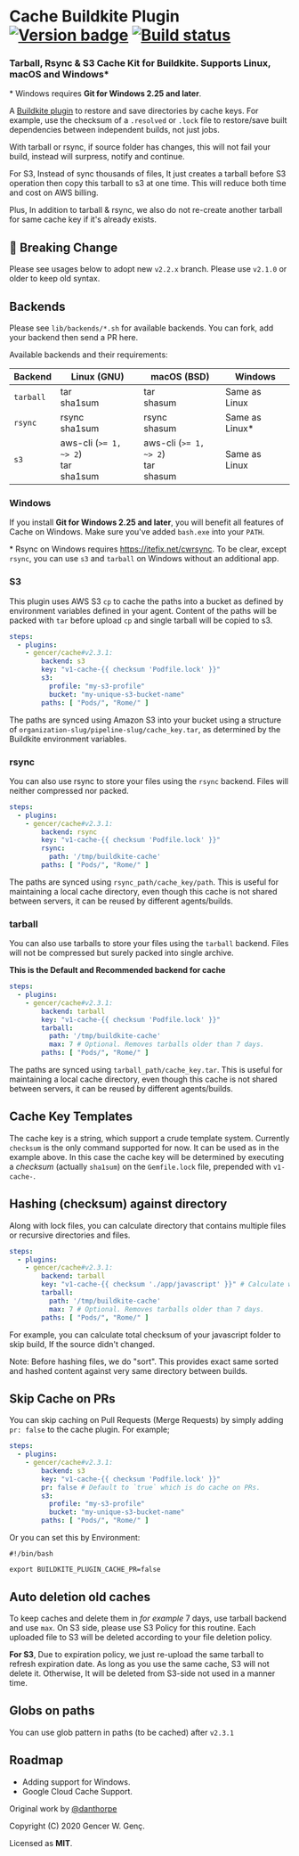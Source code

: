 # Cache Buildkite Plugin [![Version badge](https://img.shields.io/badge/cache-v2.3.1-blue?style=flat-square)](https://buildkite.com/plugins) [![Build status](https://badge.buildkite.com/eb76936a02fe8d522fe8cc986c034a6a8d83c7ec75e607f7bb.svg)](https://buildkite.com/gencer/buildkite-cache)


### Tarball, Rsync & S3 Cache Kit for Buildkite. Supports Linux, macOS and Windows*

&ast; Windows requires **Git for Windows 2.25 and later**.


A [Buildkite plugin](https://buildkite.com/docs/agent/v3/plugins) to restore and save
directories by cache keys. For example, use the checksum of a `.resolved` or `.lock` file
to restore/save built dependencies between independent builds, not just jobs.

With tarball or rsync, if source folder has changes, this will not fail your build, instead will surpress, notify and continue.

For S3, Instead of sync thousands of files, It just creates a tarball before S3 operation then copy this tarball to s3 at one time. This will reduce both time and cost on AWS billing.

Plus, In addition to tarball & rsync, we also do not re-create another tarball for same cache key if it's already exists.

## 🚨 Breaking Change

Please see usages below to adopt new `v2.2.x` branch. Please use `v2.1.0` or older to keep old syntax.

## Backends

Please see `lib/backends/*.sh` for available backends. You can fork, add your backend then send a PR here.

Available backends and their requirements:

| **Backend** | **Linux (GNU)**                             | **macOS (BSD)**                             | **Windows**     |
| ----------- | ------------------------------------------- | ------------------------------------------- | --------------- |
| `tarball`   | tar<br />sha1sum                            | tar<br />shasum                             | Same as Linux   |
| `rsync`     | rsync<br />sha1sum                          | rsync <br />shasum                          | Same as Linux*  |
| `s3`        | aws-cli (`>= 1, ~> 2`)<br />tar<br/>sha1sum | aws-cli (`>= 1, ~> 2`)<br />tar<br />shasum | Same as Linux   |

### Windows

If you install **Git for Windows 2.25 and later**, you will benefit all features of Cache on Windows. Make sure you've added `bash.exe` into your `PATH`.

&ast; Rsync on Windows requires https://itefix.net/cwrsync. To be clear, except `rsync`, you can use `s3` and `tarball` on Windows without an additional app.

### S3

This plugin uses AWS S3 `cp` to cache the paths into a bucket as defined by environment
variables defined in your agent. Content of the paths will be packed with `tar` before upload `cp` and single tarball will be copied to s3.

```yml
steps:
  - plugins:
    - gencer/cache#v2.3.1:
        backend: s3
        key: "v1-cache-{{ checksum 'Podfile.lock' }}"
        s3:
          profile: "my-s3-profile"
          bucket: "my-unique-s3-bucket-name"
        paths: [ "Pods/", "Rome/" ]
```

The paths are synced using Amazon S3 into your bucket using a structure of
`organization-slug/pipeline-slug/cache_key.tar`, as determined by the Buildkite environment
variables.

### rsync

You can also use rsync to store your files using the `rsync` backend. Files will neither compressed nor packed.

```yml
steps:
  - plugins:
    - gencer/cache#v2.3.1:
        backend: rsync
        key: "v1-cache-{{ checksum 'Podfile.lock' }}"
        rsync:
          path: '/tmp/buildkite-cache'
        paths: [ "Pods/", "Rome/" ]
```

The paths are synced using `rsync_path/cache_key/path`. This is useful for maintaining a local
cache directory, even though this cache is not shared between servers, it can be reused by different
agents/builds.

### tarball

You can also use tarballs to store your files using the `tarball` backend. Files will not be compressed but surely packed into single archive.

**This is the Default and Recommended backend for cache**

```yml
steps:
  - plugins:
    - gencer/cache#v2.3.1:
        backend: tarball
        key: "v1-cache-{{ checksum 'Podfile.lock' }}"
        tarball:
          path: '/tmp/buildkite-cache'
          max: 7 # Optional. Removes tarballs older than 7 days.
        paths: [ "Pods/", "Rome/" ]
```

The paths are synced using `tarball_path/cache_key.tar`. This is useful for maintaining a local
cache directory, even though this cache is not shared between servers, it can be reused by different
agents/builds.

## Cache Key Templates

The cache key is a string, which support a crude template system. Currently `checksum` is
the only command supported for now. It can be used as in the example above. In this case
the cache key will be determined by executing a _checksum_ (actually `sha1sum`) on the
`Gemfile.lock` file, prepended with `v1-cache-`.

## Hashing (checksum) against directory

Along with lock files, you can calculate directory that contains multiple files or recursive directories and files.

```yml
steps:
  - plugins:
    - gencer/cache#v2.3.1:
        backend: tarball
        key: "v1-cache-{{ checksum './app/javascript' }}" # Calculate whole 'app/javascript' recursively
        tarball:
          path: '/tmp/buildkite-cache'
          max: 7 # Optional. Removes tarballs older than 7 days. 
        paths: [ "Pods/", "Rome/" ]
```

For example, you can calculate total checksum of your javascript folder to skip build, If the source didn't changed.

Note: Before hashing files, we do "sort". This provides exact same sorted and hashed content against very same directory between builds.

## Skip Cache on PRs

You can skip caching on Pull Requests (Merge Requests) by simply adding `pr: false` to the cache plugin. For example;

```yml
steps:
  - plugins:
    - gencer/cache#v2.3.1:
        backend: s3
        key: "v1-cache-{{ checksum 'Podfile.lock' }}"
        pr: false # Default to `true` which is do cache on PRs.
        s3:
          profile: "my-s3-profile"
          bucket: "my-unique-s3-bucket-name"
        paths: [ "Pods/", "Rome/" ]
```

Or you can set this by Environment:

```
#!/bin/bash

export BUILDKITE_PLUGIN_CACHE_PR=false
```

## Auto deletion old caches

To keep caches and delete them in _for example_ 7 days, use tarball backend and use `max`. On S3 side, please use S3 Policy for this routine. Each uploaded file to S3 will be deleted according to your file deletion policy.

**For S3**, Due to expiration policy, we just re-upload the same tarball to refresh expiration date. As long as you use the same cache, S3 will not delete it. Otherwise, It will be deleted from S3-side not used in a manner time.

## Globs on paths

You can use glob pattern in paths (to be cached) after `v2.3.1`

## Roadmap

+ Adding support for Windows.
+ Google Cloud Cache Support.

Original work by [@danthorpe](https://github.com/danthorpe/cache-buildkite-plugin)

Copyright (C) 2020 Gencer W. Genç.

Licensed as **MIT**.
